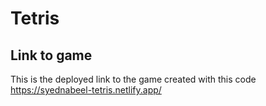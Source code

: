 # Tetris

## Link to game
This is the deployed link to the game created with this code https://syednabeel-tetris.netlify.app/ 
